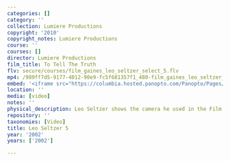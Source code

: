 ```yaml
---
categories: []
category: ''
collection: Lumiere Productions
copyright: '2010'
copyright_notes: Lumiere Productions
course: ''
courses: []
director: Lumiere Productions
film_title: To Tell The Truth
flv: secure/courses/film_gaines_leo_seltzer_select_5.flv
mp4: /989ff7d5-9177-4012-90e9-fc5f681357f1_480-film_gaines_leo_seltzer_select_5.mp4
embed: '<iframe src="https://columbia.hosted.panopto.com/Panopto/Pages/Embed.aspx?id=2e4bcd0e-7019-41d9-9514-a95f01035dbd&v=1" width="720" height="405" style="padding: 0px; border: 1px solid #464646;" frameborder="0" allowfullscreen allow="autoplay"></iframe>'
location: ''
media: [video]
notes: ''
physical_description: Leo Seltzer shows the camera he used in the Film and Photo League.
repository: ''
taxonomies: [Video]
title: Leo Seltzer 5
year: '2002'
years: ['2002']

---
```

